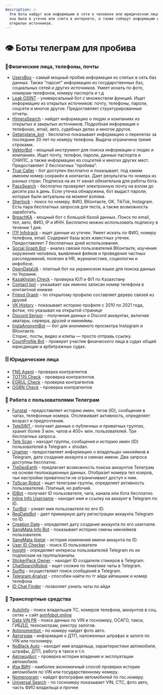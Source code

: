 ```yaml
---
description: >-
  Эти боты найдут всю информацию в сети о человеке или юридическом лице, если
  она была в утечке или слита в интернете, а также соберут информацию из
  открытых источников.
---
```


# 👁️ Боты телеграм для пробива

### 👤Физические лица, телефоны, почты

* [UsersBox](https://vk.cc/cKovTn) - самый мощный пробив информации из слитых в сеть баз данных. Также "парсит" информацию из государственных баз, социальных сетей и других источников. Умеет искать по фото, номерам телефонов, номеру паспорта и т.д
* [Leak OSINT](https://vk.cc/cype0H) - универсальный бот с множеством функций. Ищет информацию из открытых источников: почту, телефоны, пароли, соцсети и многое другое. Предоставляет структурированные отчеты.
* [HimeraSearch](https://himerasearchsuperbot.t.me/) - найдет информацию о людях и компаниях из открытых и закрытых источников. Подробная информация о телефонах, email, авто, судебных делах и многое другое.
* [Getairplane\_bot](https://vk.cc/cxIvXl) - бесплатно показывает информацию о перелетах за последние 20 лет по номеру телефона. Выдача ограничена тремя строками.
* [VektorBot](https://VekctorBot.t.me/) - мощный инструмент для поиска информации о людях и компаниях. Ищет почту, телефон, пароли, данные паспорта и СНИЛС, а также информацию из соцсетей и многих других мест. Предоставляет 2 бесплатных "пробива".
* [True Caller](https://vk.cc/cDlNiB) - бот доступен бесплатно и показывает, под каким именем номер сохранён в контактах. Дает результаты по номера из разных стран. Подписка на их тг канал обязательна для работы бота.
* [PassSearch](https://vk.cc/czjFmJ) - бесплатно проверяет электронную почту на взлом до десяти раз в день. Если утечка обнаружена, бот выдаст пароли, которые были актуальны на момент взлома.
* [Sherlock](https://sherlocklockokbot.t.me/) - поиск по номеру, ФИО, ВКонтакте, OK, TikTok, Instagram. Есть пара бесплатных запросов для теста, а также возможность заработать.
* [BreachKА](https://BreachaKaBot.t.me/) - мощный бот с большой базой данных. Поиск по email, тел, авто, ФИО, IP и ИНН. Бесплатно можно использовать подписку в течение 1 дня.
* [ITP Infotrack](https://vk.cc/cKdO0A) - ищет данные из утечек. Умеет искать по ФИО, номеру телефона, email. Содержит базы всех известных утечек. Предоставляет 7 бесплатных дней использования.
* [Social Graph Bot](https://vk.cc/czge09) - анализ связей пользователей ВКонтакте, изучения окружения человека, выявления фейков и проведения частных расследований, полезен в HR, журналистике, социологии и инфобезе.
* [OpenDataUA](https://t.me/OpenDataUABot) - платный бот на украинском языке для поиска данных по Украине.
* [Kazakhstan Check](https://t.me/ShtrafKZBot) - проверка ЮЛ и ФЛ по Казахстану
* [Contact bot](https://vk.cc/cyzIgv) - указывает как именно записан номер телефона в контактной книжке
* [Friend Graph](https://vk.cc/cwuFqM) - по открытому профилю составляет дерево связей из друзей
* [VK History](https://t.me/VKHistoryRobot) - показывает историю профиля с 2010 по 2021 года, фотки, что указывал на открытой странице
* [Discord Sensor](https://vk.cc/czeV8e) - получения данных о Discord аккаунтах, включая аватары, сервера, друзей и никнеймы.
* [InstaAnonymBot](https://t.me/InstaAnonymBot?start=02C8B07F9F) — бот для анонимного просмотра Instagram и ВКонтакте.\
  Сторис, посты, видео и клипы — просто отправь ссылку.
* [CourtProfile Bot](https://vk.cc/cIwcDh) - проверит участие физического лица в судах общей юрисдикции и арбитражных судах.

### 🗄 Юридические лица

* [FNS Agent](https://t.me/AgentFNS_bot) - проверка контрагентов
* [TOT115 Check](https://t.me/tot115fz_bot) - проверка контрагентов
* [EGRUL Check](https://t.me/egrul_bot) - проверка контрагентов
* [OGRN Check](https://vk.cc/cwuGcx) - проверка контрагентов

### 📱 Работа с пользователями Телеграм

* [Funstat](https://goo.su/lWo8q) - предоставляет историю имен, тегов (ID), сообщения в чатах, телефонные номера. Отслеживает активность, определяет возраст и предпочтения.
* [TeleSINT ](https://TeleSINOSINbot.t.me/)- получает данные о публичных и приватных группах, хранит более 3 млн. чатов и 400+ млн. пользователей. Три бесплатных запроса.
* [Tele Scan](https://vk.cc/cwavdv) - находит группы, сообщения и историю имен (ID) пользователей в Telegram + shodan.
* [Unamer](https://vk.cc/cG50Ca) - предоставляет информацию о владельцах никнеймов в Telegram, дате создания аккаунта и сменах имени. Два запроса доступны бесплатно.
* [TlgGeoEarth](https://vk.cc/cwyzxH) - предлагает возможность поиска аккаунтов Телеграм на основе геолокационных данных. Отобразит номера тел юзеров, чьи настройки приватности не ограничивают доступ к ним.
* [TgScan Robot](https://vk.cc/cyt9gS) - ищет телеграм-группы, определяет активность пользователей. Платный, но рабочий.
* [IDBot](https://vk.cc/cwavmB) - получает ID пользователя, чата, канала или бота бесплатно.
* [Inline Info Username](https://vk.cc/cxzoQI) - находит имя и ссылку на аккаунт в Telegram по ID.
* [TuriBot](https://vk.cc/cwavQm) - узнает имя пользователя по его ID.
* [RegDateBot](https://vk.cc/czqW2a) - дает примерную дату регистрации аккаунта Telegram по ID.
* [Creation Date](https://vk.cc/cwavTl) - определяет дату создания аккаунта по его username.
* [SangMata Info Bot](https://vk.cc/cwavW2) - показывает историю смены никнеймов пользователя.
* [SangMata (beta)](https://vk.cc/cwavXd) - история изменения имени аккаунта по ID.
* [User ID Checker](https://vk.cc/cwuGBH) - поиск ID пользователя
* [Insight](https://vk.cc/cwawu7) - определяет интересы пользователей Telegram по их подпискам на группы/каналы.
* [StickerPack Owner](https://vk.cc/cwawBq) - находит ID создателя стикеров в Telegram.
* [ChatSearchRobot](https://vk.cc/cwawDz) - ищет схожие по тематике чаты в Telegram.
* [Surftg](https://vk.cc/cwawF7) - осуществляет поиск сообщений в Telegram.
* [Telegram Analyst](https://vk.cc/cwuGHL) - способен найти по тг айди айпишник и номер телефона
* [ID Chat Finder](https://vk.cc/cwuGJH) - позволяет узнать чаты по айди

### 🚗 Транспортные средства

* [AutoInfo](https://avqlsbot.t.me/) - поиск владельцев ТС, номеров телефона, аккаунтов в соц. сетях + сайт [avinfobot.online](https://avinfobot.online/)
* [Data ViN PR](https://data_vin_pr_bot.t.me/) - поиск данных по VIN и госномеру, ОСАГО, такси, ГИБДД, техосмотрам, реестру залогов.
* [Avtonomerbot ](https://t.me/avtonomerbot)- по номеру найдет фото авто.
* [Автограм](https://vk.cc/cwaypI) - информация о ДТП, наложенных штрафах и залоге по VIN или госномеру.
* [NoBlack Auto](https://vk.cc/cwuGRC) - находит имя владельца, характеристики автомобиля, штрафы, ДТП, работу в такси и т.п.
* [АвтокодБот](https://vk.cc/cwaA5T) - проверка истории владения и эксплуатации автомобиля.
* [Изи ВИН](https://t.me/EasyVINbot) - наиболее экономичный способ проверки истории автомобиля по VIN или государственному номеру.
* [Nomerogram](https://vk.cc/cxqdio) - найдет фотографии автомобилей по гос.номеру.
* [Universal Search](https://vk.cc/cCx8AM) - по госномеру показывает VIN, СТС, фото авто, часть ФИО владельца и прочее
